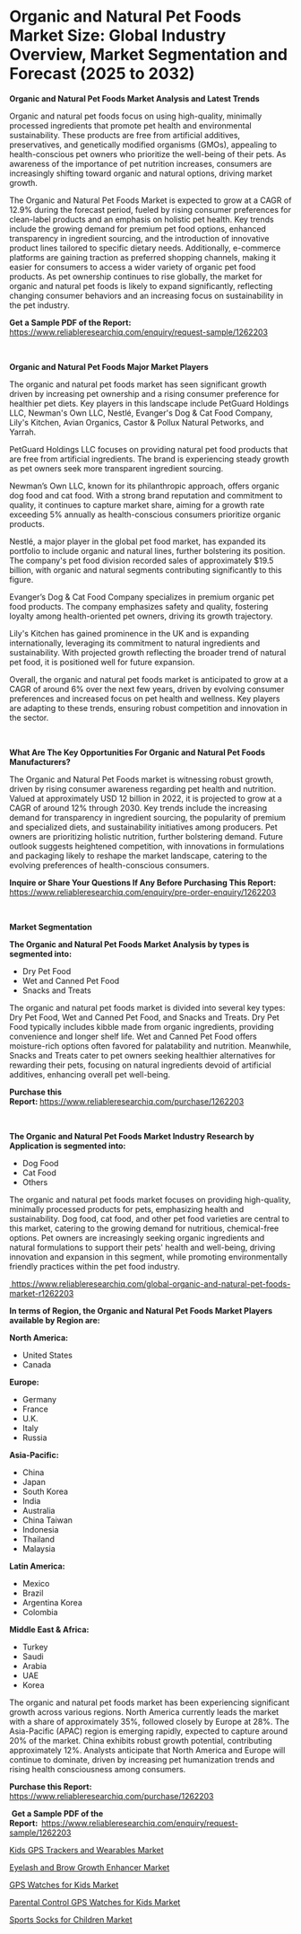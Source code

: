 <p><h1>Organic and Natural Pet Foods Market Size: Global Industry Overview, Market Segmentation and Forecast (2025 to 2032)</h1></p><p><strong>Organic and Natural Pet Foods Market Analysis and Latest Trends</strong></p>
<p><p>Organic and natural pet foods focus on using high-quality, minimally processed ingredients that promote pet health and environmental sustainability. These products are free from artificial additives, preservatives, and genetically modified organisms (GMOs), appealing to health-conscious pet owners who prioritize the well-being of their pets. As awareness of the importance of pet nutrition increases, consumers are increasingly shifting toward organic and natural options, driving market growth.</p><p>The Organic and Natural Pet Foods Market is expected to grow at a CAGR of 12.9% during the forecast period, fueled by rising consumer preferences for clean-label products and an emphasis on holistic pet health. Key trends include the growing demand for premium pet food options, enhanced transparency in ingredient sourcing, and the introduction of innovative product lines tailored to specific dietary needs. Additionally, e-commerce platforms are gaining traction as preferred shopping channels, making it easier for consumers to access a wider variety of organic pet food products. As pet ownership continues to rise globally, the market for organic and natural pet foods is likely to expand significantly, reflecting changing consumer behaviors and an increasing focus on sustainability in the pet industry.</p></p>
<p><strong>Get a Sample PDF of the Report:&nbsp;</strong> <a href="https://www.reliableresearchiq.com/enquiry/request-sample/1262203?utm_campaign=973&utm_medium=2&utm_source=Github&utm_content=ia&utm_term=05042025&utm_id=organic-and-natural-pet-foods">https://www.reliableresearchiq.com/enquiry/request-sample/1262203</a></p>
<p>&nbsp;</p>
<p><strong>Organic and Natural Pet Foods Major Market Players</strong></p>
<p><p>The organic and natural pet foods market has seen significant growth driven by increasing pet ownership and a rising consumer preference for healthier pet diets. Key players in this landscape include PetGuard Holdings LLC, Newman's Own LLC, Nestlé, Evanger's Dog & Cat Food Company, Lily's Kitchen, Avian Organics, Castor & Pollux Natural Petworks, and Yarrah.</p><p>PetGuard Holdings LLC focuses on providing natural pet food products that are free from artificial ingredients. The brand is experiencing steady growth as pet owners seek more transparent ingredient sourcing.</p><p>Newman’s Own LLC, known for its philanthropic approach, offers organic dog food and cat food. With a strong brand reputation and commitment to quality, it continues to capture market share, aiming for a growth rate exceeding 5% annually as health-conscious consumers prioritize organic products.</p><p>Nestlé, a major player in the global pet food market, has expanded its portfolio to include organic and natural lines, further bolstering its position. The company's pet food division recorded sales of approximately $19.5 billion, with organic and natural segments contributing significantly to this figure.</p><p>Evanger’s Dog & Cat Food Company specializes in premium organic pet food products. The company emphasizes safety and quality, fostering loyalty among health-oriented pet owners, driving its growth trajectory.</p><p>Lily's Kitchen has gained prominence in the UK and is expanding internationally, leveraging its commitment to natural ingredients and sustainability. With projected growth reflecting the broader trend of natural pet food, it is positioned well for future expansion.</p><p>Overall, the organic and natural pet foods market is anticipated to grow at a CAGR of around 6% over the next few years, driven by evolving consumer preferences and increased focus on pet health and wellness. Key players are adapting to these trends, ensuring robust competition and innovation in the sector.</p></p>
<p>&nbsp;</p>
<p><strong>What Are The Key Opportunities For Organic and Natural Pet Foods Manufacturers?</strong></p>
<p><p>The Organic and Natural Pet Foods market is witnessing robust growth, driven by rising consumer awareness regarding pet health and nutrition. Valued at approximately USD 12 billion in 2022, it is projected to grow at a CAGR of around 12% through 2030. Key trends include the increasing demand for transparency in ingredient sourcing, the popularity of premium and specialized diets, and sustainability initiatives among producers. Pet owners are prioritizing holistic nutrition, further bolstering demand. Future outlook suggests heightened competition, with innovations in formulations and packaging likely to reshape the market landscape, catering to the evolving preferences of health-conscious consumers.</p></p>
<p><strong>Inquire or Share Your Questions If Any Before Purchasing This Report:</strong> <a href="https://www.reliableresearchiq.com/enquiry/pre-order-enquiry/1262203?utm_campaign=973&utm_medium=2&utm_source=Github&utm_content=ia&utm_term=05042025&utm_id=organic-and-natural-pet-foods">https://www.reliableresearchiq.com/enquiry/pre-order-enquiry/1262203</a></p>
<p>&nbsp;</p>
<p><strong>Market Segmentation</strong></p>
<p><strong>The Organic and Natural Pet Foods Market Analysis by types is segmented into:</strong></p>
<p><ul><li>Dry Pet Food</li><li>Wet and Canned Pet Food</li><li>Snacks and Treats</li></ul></p>
<p><p>The organic and natural pet foods market is divided into several key types: Dry Pet Food, Wet and Canned Pet Food, and Snacks and Treats. Dry Pet Food typically includes kibble made from organic ingredients, providing convenience and longer shelf life. Wet and Canned Pet Food offers moisture-rich options often favored for palatability and nutrition. Meanwhile, Snacks and Treats cater to pet owners seeking healthier alternatives for rewarding their pets, focusing on natural ingredients devoid of artificial additives, enhancing overall pet well-being.</p></p>
<p><strong>Purchase this Report:&nbsp;</strong><a href="https://www.reliableresearchiq.com/purchase/1262203?utm_campaign=973&utm_medium=2&utm_source=Github&utm_content=ia&utm_term=05042025&utm_id=organic-and-natural-pet-foods">https://www.reliableresearchiq.com/purchase/1262203</a></p>
<p>&nbsp;</p>
<p><strong>The Organic and Natural Pet Foods Market Industry Research by Application is segmented into:</strong></p>
<p><ul><li>Dog Food</li><li>Cat Food</li><li>Others</li></ul></p>
<p><p>The organic and natural pet foods market focuses on providing high-quality, minimally processed products for pets, emphasizing health and sustainability. Dog food, cat food, and other pet food varieties are central to this market, catering to the growing demand for nutritious, chemical-free options. Pet owners are increasingly seeking organic ingredients and natural formulations to support their pets' health and well-being, driving innovation and expansion in this segment, while promoting environmentally friendly practices within the pet food industry.</p></p>
<p><a href="https://www.reliableresearchiq.com/global-organic-and-natural-pet-foods-market-r1262203?utm_campaign=973&utm_medium=2&utm_source=Github&utm_content=ia&utm_term=05042025&utm_id=organic-and-natural-pet-foods">&nbsp;https://www.reliableresearchiq.com/global-organic-and-natural-pet-foods-market-r1262203</a></p>
<p><strong>In terms of Region, the Organic and Natural Pet Foods Market Players available by Region are:</strong></p>
<p>
    <p> <strong> North America: </strong>
        <ul>
            <li>United States</li>
            <li>Canada</li>
        </ul>
        </p> 
    <p> <strong> Europe: </strong>
        <ul>
            <li>Germany</li>
            <li>France</li>
            <li>U.K.</li>
            <li>Italy</li>
            <li>Russia</li>
        </ul>
        </p> 
    <p> <strong> Asia-Pacific: </strong>
        <ul>
            <li>China</li>
            <li>Japan</li>
            <li>South Korea</li>
            <li>India</li>
            <li>Australia</li>
            <li>China Taiwan</li>
            <li>Indonesia</li>
            <li>Thailand</li>
            <li>Malaysia</li>
        </ul>
        </p> 
    <p> <strong> Latin America: </strong>
        <ul>
            <li>Mexico</li>
            <li>Brazil</li>
            <li>Argentina Korea</li>
            <li>Colombia</li>
        </ul>
        </p> 
    <p> <strong> Middle East & Africa: </strong>
        <ul>
            <li>Turkey</li>
            <li>Saudi</li>
            <li>Arabia</li>
            <li>UAE</li>
            <li>Korea</li>
        </ul>
    </p>
    </p>
<p><p>The organic and natural pet foods market has been experiencing significant growth across various regions. North America currently leads the market with a share of approximately 35%, followed closely by Europe at 28%. The Asia-Pacific (APAC) region is emerging rapidly, expected to capture around 20% of the market. China exhibits robust growth potential, contributing approximately 12%. Analysts anticipate that North America and Europe will continue to dominate, driven by increasing pet humanization trends and rising health consciousness among consumers.</p></p>
<p><strong>Purchase this Report: </strong><a href="https://www.reliableresearchiq.com/purchase/1262203?utm_campaign=973&utm_medium=2&utm_source=Github&utm_content=ia&utm_term=05042025&utm_id=organic-and-natural-pet-foods">https://www.reliableresearchiq.com/purchase/1262203</a></p>
<p>&nbsp;<strong>Get a Sample PDF of the Report:&nbsp;&nbsp;</strong><a href="https://www.reliableresearchiq.com/enquiry/request-sample/1262203?utm_campaign=973&utm_medium=2&utm_source=Github&utm_content=ia&utm_term=05042025&utm_id=organic-and-natural-pet-foods">https://www.reliableresearchiq.com/enquiry/request-sample/1262203</a></p>
<p><strong></strong></p>
<p><p><a href="https://github.com/arifasabeygb/Market-Research-Report-List-1/blob/main/kids-gps-trackers-and-wearables-market.md?utm_campaign=973&utm_medium=2&utm_source=Github&utm_content=ia&utm_term=05042025&utm_id=organic-and-natural-pet-foods">Kids GPS Trackers and Wearables Market</a></p><p><a href="https://github.com/kaidaloeckf7/Market-Research-Report-List-1/blob/main/eyelash-and-brow-growth-enhancer-market.md?utm_campaign=973&utm_medium=2&utm_source=Github&utm_content=ia&utm_term=05042025&utm_id=organic-and-natural-pet-foods">Eyelash and Brow Growth Enhancer Market</a></p><p><a href="https://github.com/ocambdidarhz/Market-Research-Report-List-1/blob/main/gps-watches-for-kids-market.md?utm_campaign=973&utm_medium=2&utm_source=Github&utm_content=ia&utm_term=05042025&utm_id=organic-and-natural-pet-foods">GPS Watches for Kids Market</a></p><p><a href="https://github.com/aslinalirey9/Market-Research-Report-List-1/blob/main/parental-control-gps-watches-for-kids-market.md?utm_campaign=973&utm_medium=2&utm_source=Github&utm_content=ia&utm_term=05042025&utm_id=organic-and-natural-pet-foods">Parental Control GPS Watches for Kids Market</a></p><p><a href="https://github.com/theyasnare5w/Market-Research-Report-List-1/blob/main/sports-socks-for-children-market.md?utm_campaign=973&utm_medium=2&utm_source=Github&utm_content=ia&utm_term=05042025&utm_id=organic-and-natural-pet-foods">Sports Socks for Children Market</a></p></p>